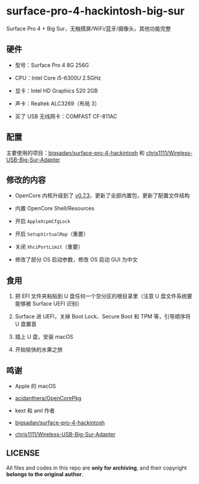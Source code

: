 # surface-pro-4-hackintosh-big-sur

Surface Pro 4 + Big Sur，无触摸屏/WiFi/蓝牙/摄像头，其他功能完整

## 硬件

- 型号：Surface Pro 4 8G 256G

- CPU：Intel Core i5-6300U 2.5GHz

- 显卡：Intel HD Graphics 520 2GB

- 声卡：Realtek ALC3269（布局 3）

- 买了 USB 无线网卡：COMFAST CF-811AC

## 配置

主要使用的项目：[bigsadan/surface-pro-4-hackintosh](https://github.com/bigsadan/surface-pro-4-hackintosh) 和 [chris1111/Wireless-USB-Big-Sur-Adapter](https://github.com/chris1111/Wireless-USB-Big-Sur-Adapter)

## 修改的内容

- OpenCore 内核升级到了 [v0.7.3](https://github.com/acidanthera/OpenCorePkg/releases/tag/0.7.3)，更新了全部内置包，更新了配置文件结构

- 内置 OpenCore Shell/Resources

- 开启 `AppleXcpmCfgLock`

- 开启 `SetupVirtualMap`（重要）

- 关闭 `XhciPortLimit`（重要）

- 修改了部分 OS 启动参数，修改 OS 启动 GUI 为中文

## 食用

1. 把 EFI 文件夹粘贴到 U 盘任何一个空分区的根目录里（注意 U 盘文件系统要能够被 Surface UEFI 识别）

1. Surface 进 UEFI，关掉 Boot Lock、Secure Boot 和 TPM 等，引导顺序将 U 盘置首

1. 插上 U 盘，安装 macOS

1. 开始愉快的水果之旅

## 鸣谢

- Apple 的 macOS

- [acidanthera/OpenCorePkg](https://github.com/acidanthera/OpenCorePkg)

- kext 和 aml 作者

- [bigsadan/surface-pro-4-hackintosh](https://github.com/bigsadan/surface-pro-4-hackintosh)

- [chris1111/Wireless-USB-Big-Sur-Adapter](https://github.com/chris1111/Wireless-USB-Big-Sur-Adapter)

## LICENSE

All files and codes in this repo are **only for archiving**, and their copyright **belongs to the original author**.
